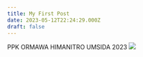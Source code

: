 ```yaml
---
title: My First Post
date: 2023-05-12T22:24:29.000Z
draft: false
---
```


PPK ORMAWA HIMANITRO
UMSIDA 2023
![](</Gambar WhatsApp 2023-06-16 pukul 13.28.04.jpg>)
